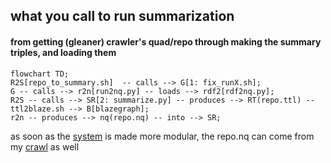 ## what you call to run summarization

#### from getting (gleaner) crawler's quad/repo  through making the summary triples, and loading them

```mermaid
flowchart TD;
R2S[repo_to_summary.sh]  -- calls --> G[1: fix_runX.sh];
G -- calls --> r2n[run2nq.py] -- loads --> rdf2[rdf2nq.py];
R2S -- calls --> SR[2: summarize.py] -- produces --> RT(repo.ttl) -- ttl2blaze.sh --> B[blazegraph];
r2n -- produces --> nq(repo.nq) -- into --> SR;
```

as soon as the [system](https://github.com/MBcode/ec/blob/master/system.md) is made more modular, the repo.nq can come from my [crawl](https://github.com/MBcode/ec/tree/master/crawl) as well
